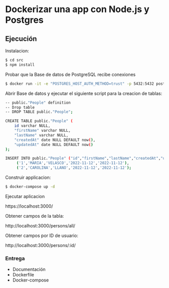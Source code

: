 # Dockerizar una app con Node.js y Postgres
## Ejecución

Instalacion:

```bash
$ cd src
$ npm install
```

Probar que la Base de datos de PostgreSQL recibe conexiones

```bash
$ docker run -it -e "POSTGRES_HOST_AUTH_METHOD=trust" -p 5432:5432 postgres
```
Abrir Base de datos y ejecutar el siguiente script para la creacion de tablas:
```bash
-- public."People" definition
-- Drop table
-- DROP TABLE public."People";

CREATE TABLE public."People" (
	id varchar NULL,
	"firstName" varchar NULL,
	"lastName" varchar NULL,
	"createdAt" date NULL DEFAULT now(),
	"updatedAt" date NULL DEFAULT now()
);

INSERT INTO public."People" ("id","firstName","lastName","createdAt","updatedAt") VALUES
	 ('1','MARIA','VELASCO','2022-11-12','2022-11-12'),
	 ('2','CAROLINA','LLANO','2022-11-12','2022-11-12');
```

Construir applicacion:

```bash
$ docker-compose up -d
```

Ejecutar aplicacion

https://localhost:3000/

Obtener campos de la tabla:

http://localhost:3000/persons/all/

Obtener campos por ID de usuario:

http://localhost:3000/persons/:id/

### Entrega

- Documentación
- Dockerfile
- Docker-compose